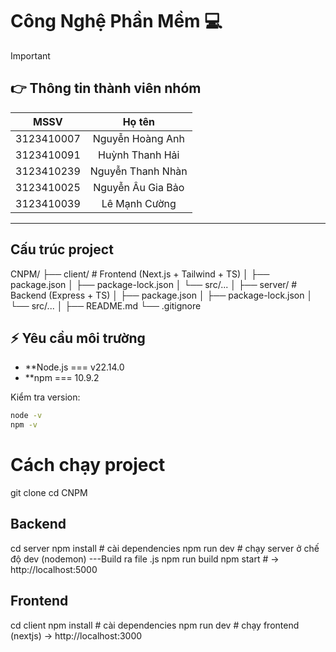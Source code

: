 # Công Nghệ Phần Mềm :computer:

> [!IMPORTANT]
>
> ## :point_right: Thông tin thành viên nhóm
>
> |    MSSV    |      Họ tên       |
> | :--------: | :---------------: |
> | 3123410007 | Nguyễn Hoàng Anh  |
> | 3123410091 |  Huỳnh Thanh Hải  |
> | 3123410239 | Nguyễn Thanh Nhàn |
> | 3123410025 | Nguyễn Âu Gia Bảo |
> | 3123410039 |   Lê Mạnh Cường   |

---

## Cấu trúc project

CNPM/
├── client/ # Frontend (Next.js + Tailwind + TS)
│ ├── package.json
│ ├── package-lock.json
│ └── src/...
│
├── server/ # Backend (Express + TS)
│ ├── package.json
│ ├── package-lock.json
│ └── src/...
│
├── README.md
└── .gitignore

## ⚡ Yêu cầu môi trường

- \*\*Node.js === v22.14.0
- \*\*npm === 10.9.2

Kiểm tra version:

```bash
node -v
npm -v
```

# Cách chạy project

git clone <link-project>
cd CNPM

## Backend

cd server
npm install # cài dependencies
npm run dev # chạy server ở chế độ dev (nodemon)
---Build ra file .js
npm run build
npm start # -> http://localhost:5000

## Frontend

cd client
npm install # cài dependencies
npm run dev # chạy frontend (nextjs) -> http://localhost:3000
